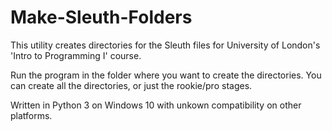 # Make-Sleuth-Folders
This utility creates directories for the Sleuth files for University of London's 'Intro to Programming I' course.

Run the program in the folder where you want to create the directories. You can create all the directories, or just the rookie/pro stages.

Written in Python 3 on Windows 10 with unkown compatibility on other platforms.
